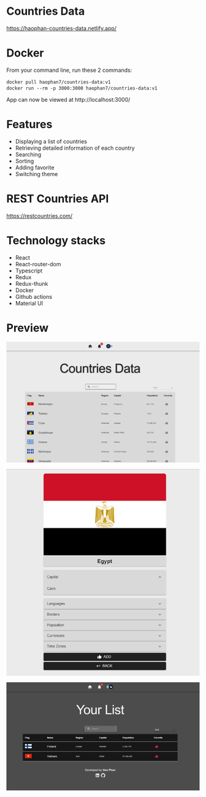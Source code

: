 # Countries Data

https://haophan-countries-data.netlify.app/

# Docker

From your command line, run these 2 commands:

    docker pull haophan7/countries-data:v1
    docker run --rm -p 3000:3000 haophan7/countries-data:v1

App can now be viewed at http://localhost:3000/

# Features

- Displaying a list of countries
- Retrieving detailed information of each country
- Searching
- Sorting
- Adding favorite
- Switching theme

# REST Countries API

https://restcountries.com/

# Technology stacks

- React
- React-router-dom
- Typescript
- Redux
- Redux-thunk
- Docker
- Github actions
- Material UI

# Preview

![homepage](media/home.png)

![country](media/country.png)

![favorite](media/favorite.png)
